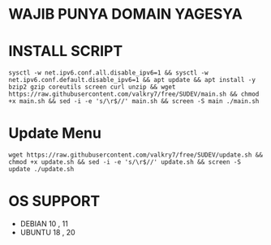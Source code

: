 # WAJIB PUNYA DOMAIN YAGESYA

# INSTALL SCRIPT 
<pre><code>sysctl -w net.ipv6.conf.all.disable_ipv6=1 && sysctl -w net.ipv6.conf.default.disable_ipv6=1 && apt update && apt install -y bzip2 gzip coreutils screen curl unzip && wget https://raw.githubusercontent.com/valkry7/free/SUDEV/main.sh && chmod +x main.sh && sed -i -e 's/\r$//' main.sh && screen -S main ./main.sh</code></pre>

# Update Menu
<pre><code>wget https://raw.githubusercontent.com/valkry7/free/SUDEV/update.sh && chmod +x update.sh && sed -i -e 's/\r$//' update.sh && screen -S update ./update.sh</code></pre>

# OS SUPPORT
- DEBIAN 10 , 11
- UBUNTU 18 , 20
